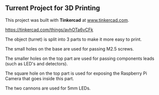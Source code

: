 ## Turrent Project for 3D Printing

This project was built with **Tinkercad** at www.tinkercad.com.

https://tinkercad.com/things/avhOTa6vCFk


The object (turret) is split into 3 parts to make it more easy to print.

The small holes on the base are used for passing M2.5 screws.

The smaller holes on the top part are used for passing components leads (such as LED's and detectors).

The square hole on the top part is used for exposing the Raspberry Pi Camera that goes inside this part.

The two cannons are used for 5mm LEDs.
